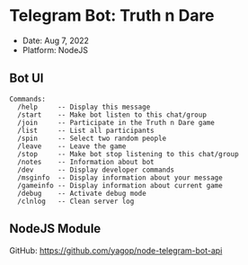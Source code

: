 # Telegram Bot: Truth n Dare
- Date: Aug 7, 2022
- Platform: NodeJS

## Bot UI
```
Commands:
  /help     -- Display this message
  /start    -- Make bot listen to this chat/group
  /join     -- Participate in the Truth n Dare game
  /list     -- List all participants
  /spin     -- Select two random people
  /leave    -- Leave the game
  /stop     -- Make bot stop listening to this chat/group
  /notes    -- Information about bot
  /dev      -- Display developer commands
  /msginfo  -- Display information about your message
  /gameinfo -- Display information about current game
  /debug    -- Activate debug mode
  /clnlog   -- Clean server log
```

<!--
Commands list for The Bot Father
help - Display help message
start - Make bot listen to this chat/group
join - Participate in the Truth n Dare game
list - List all participants
spin - Select two random people
leave - Leave the game
stop - Make bot stop listening to this chat/group
notes - Information about bot
dev - Display developer commands
msginfo - Display information about your message
gameinfo - Display information about current game
debug - Activate debug mode
clnlog - Clean server log
-->

## NodeJS Module
GitHub: https://github.com/yagop/node-telegram-bot-api
